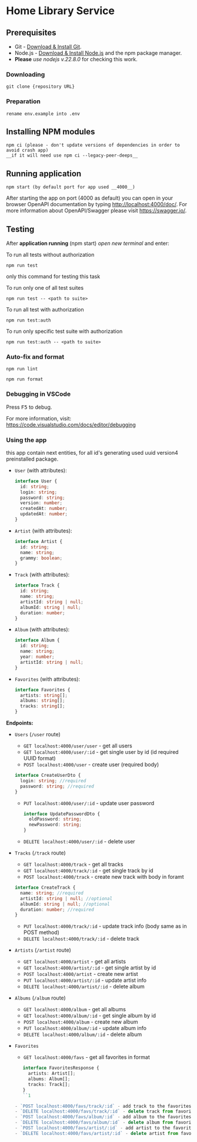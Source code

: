 # Home Library Service

## Prerequisites

- Git - [Download & Install Git](https://git-scm.com/downloads).
- Node.js - [Download & Install Node.js](https://nodejs.org/en/download/) and the npm package manager.
- **Please** _use nodejs v.22.8.0_ for checking this work.

### Downloading

```
git clone {repository URL}
```

### Preparation

```
rename env.example into .env
```

## Installing NPM modules

```
npm ci (please - don't update versions of dependencies in order to avoid crash app)
__if it will need use npm ci --legacy-peer-deeps__

```

## Running application

```
npm start (by default port for app used __4000__)
```

After starting the app on port (4000 as default) you can open
in your browser OpenAPI documentation by typing <http://localhost:4000/doc/>.
For more information about OpenAPI/Swagger please visit <https://swagger.io/>.

## Testing

After **application running** (npm start) _open new terminal_ and enter:

To run all tests without authorization

```
npm run test
```

only this command for testing this task

To run only one of all test suites

```
npm run test -- <path to suite>
```

To run all test with authorization

```
npm run test:auth
```

To run only specific test suite with authorization

```
npm run test:auth -- <path to suite>
```

### Auto-fix and format

```
npm run lint
```

```
npm run format
```

### Debugging in VSCode

Press <kbd>F5</kbd> to debug.

For more information, visit: <https://code.visualstudio.com/docs/editor/debugging>

### Using the app

this app contain next entities, for all id's generating used uuid version4 preinstalled package.

- `User` (with attributes):

  ```typescript
  interface User {
    id: string;
    login: string;
    password: string;
    version: number;
    createdAt: number;
    updatedAt: number;
  }
  ```

- `Artist` (with attributes):

  ```typescript
  interface Artist {
    id: string;
    name: string;
    grammy: boolean;
  }
  ```

- `Track` (with attributes):

  ```typescript
  interface Track {
    id: string;
    name: string;
    artistId: string | null;
    albumId: string | null;
    duration: number;
  }
  ```

- `Album` (with attributes):

  ```typescript
  interface Album {
    id: string;
    name: string;
    year: number;
    artistId: string | null;
  }
  ```

- `Favorites` (with attributes):

  ```typescript
  interface Favorites {
    artists: string[];
    albums: string[];
    tracks: string[];
  }
  ```

**Endpoints:**

- `Users` (`/user` route)

  - `GET localhost:4000/user/user` - get all users
  - `GET localhost:4000/user/:id` - get single user by id (id required UUID format)
  - `POST localhost:4000/user` - create user (required body)

  ```typescript
  interface CreateUserDto {
    login: string; //required
    password: string; //required
  }
  ```

  - `PUT localhost:4000/user/:id` - update user password

    ```typescript
    interface UpdatePasswordDto {
      oldPassword: string;
      newPassword: string;
    }
    ```

  - `DELETE localhost:4000/user/:id` - delete user

- `Tracks` (`/track` route)

  - `GET localhost:4000/track` - get all tracks
  - `GET localhost:4000/track/:id` - get single track by id
  - `POST localhost:4000/track` - create new track with body in foramt

  ```typescript
  interface CreateTrack {
    name: string; //required
    artistId: string | null; //optional
    albumId: string | null; //optional
    duration: number; //required
  }
  ```

  - `PUT localhost:4000/track/:id` - update track info (body same as in POST method)
  - `DELETE localhost:4000/track/:id` - delete track

- `Artists` (`/artist` route)

  - `GET localhost:4000/artist` - get all artists
  - `GET localhost:4000/artist/:id` - get single artist by id
  - `POST localhost:4000/artist` - create new artist
  - `PUT localhost:4000/artist/:id` - update artist info
  - `DELETE localhost:4000/artist/:id` - delete album

- `Albums` (`/album` route)

  - `GET localhost:4000/album` - get all albums
  - `GET localhost:4000/album/:id` - get single album by id
  - `POST localhost:4000/album` - create new album
  - `PUT localhost:4000/album/:id` - update album info
  - `DELETE localhost:4000/album/:id` - delete album

- `Favorites`

  - `GET localhost:4000/favs` - get all favorites in format

  ```typescript
     interface FavoritesResponse {
       artists: Artist[];
       albums: Album[];
       tracks: Track[];
     }
     ``1

  - `POST localhost:4000/favs/track/:id` - add track to the favorites
  - `DELETE localhost:4000/favs/track/:id` - delete track from favorites
  - `POST localhost:4000/favs/album/:id` - add album to the favorites
  - `DELETE localhost:4000/favs/album/:id` - delete album from favorites
  - `POST localhost:4000/favs/artist/:id` - add artist to the favorites
  - `DELETE localhost:4000/favs/artist/:id` - delete artist from favorites
  ```
